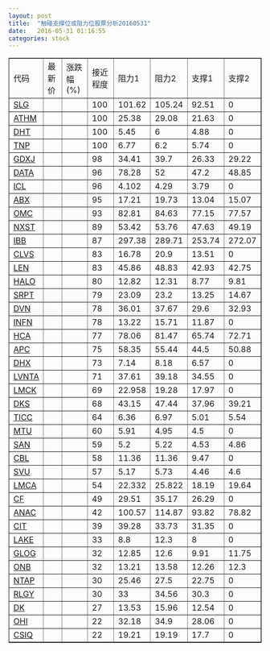 ```yaml
---
layout: post
title:  "触碰支撑位或阻力位股票分析20160531"
date:   2016-05-31 01:16:55
categories: stock
---
```

<script type="text/javascript">
var stockList = []
stockList.push('gb_slg');
stockList.push('gb_athm');
stockList.push('gb_dht');
stockList.push('gb_tnp');
stockList.push('gb_gdxj');
stockList.push('gb_data');
stockList.push('gb_icl');
stockList.push('gb_abx');
stockList.push('gb_omc');
stockList.push('gb_nxst');
stockList.push('gb_ibb');
stockList.push('gb_clvs');
stockList.push('gb_len');
stockList.push('gb_halo');
stockList.push('gb_srpt');
stockList.push('gb_dvn');
stockList.push('gb_infn');
stockList.push('gb_hca');
stockList.push('gb_apc');
stockList.push('gb_dhx');
stockList.push('gb_lvnta');
stockList.push('gb_lmck');
stockList.push('gb_dks');
stockList.push('gb_ticc');
stockList.push('gb_mtu');
stockList.push('gb_san');
stockList.push('gb_cbl');
stockList.push('gb_svu');
stockList.push('gb_lmca');
stockList.push('gb_cf');
stockList.push('gb_anac');
stockList.push('gb_cit');
stockList.push('gb_lake');
stockList.push('gb_glog');
stockList.push('gb_onb');
stockList.push('gb_ntap');
stockList.push('gb_rlgy');
stockList.push('gb_dk');
stockList.push('gb_ohi');
stockList.push('gb_csiq');
</script>
<table border="1">
 <tr>
 <td>代码</td>
 <td>最新价</td>
 <td>涨跌幅(%)</td>
 <td>接近程度</td>
 <td>阻力1</td>
 <td>阻力2</td>
 <td>支撑1</td>
 <td>支撑2</td>
</tr>
  <tr id="slg" class="red">
  <td><a href="http://stock.finance.sina.com.cn/usstock/quotes/SLG.html" target="_blank">SLG</a></td><td></td><td></td><td>100</td><td>101.62</td><td>105.24</td><td>92.51</td><td>0</td></tr>
  <tr id="athm" class="red">
  <td><a href="http://stock.finance.sina.com.cn/usstock/quotes/ATHM.html" target="_blank">ATHM</a></td><td></td><td></td><td>100</td><td>25.38</td><td>29.08</td><td>21.63</td><td>0</td></tr>
  <tr id="dht" class="red">
  <td><a href="http://stock.finance.sina.com.cn/usstock/quotes/DHT.html" target="_blank">DHT</a></td><td></td><td></td><td>100</td><td>5.45</td><td>6</td><td>4.88</td><td>0</td></tr>
  <tr id="tnp" class="red">
  <td><a href="http://stock.finance.sina.com.cn/usstock/quotes/TNP.html" target="_blank">TNP</a></td><td></td><td></td><td>100</td><td>6.77</td><td>6.2</td><td>5.74</td><td>0</td></tr>
  <tr id="gdxj" class="red">
  <td><a href="http://stock.finance.sina.com.cn/usstock/quotes/GDXJ.html" target="_blank">GDXJ</a></td><td></td><td></td><td>98</td><td>34.41</td><td>39.7</td><td>26.33</td><td>29.22</td></tr>
  <tr id="data" class="green">
  <td><a href="http://stock.finance.sina.com.cn/usstock/quotes/DATA.html" target="_blank">DATA</a></td><td></td><td></td><td>96</td><td>78.28</td><td>52</td><td>47.2</td><td>48.85</td></tr>
  <tr id="icl" class="red">
  <td><a href="http://stock.finance.sina.com.cn/usstock/quotes/ICL.html" target="_blank">ICL</a></td><td></td><td></td><td>96</td><td>4.102</td><td>4.29</td><td>3.79</td><td>0</td></tr>
  <tr id="abx" class="red">
  <td><a href="http://stock.finance.sina.com.cn/usstock/quotes/ABX.html" target="_blank">ABX</a></td><td></td><td></td><td>95</td><td>17.21</td><td>19.73</td><td>13.04</td><td>15.07</td></tr>
  <tr id="omc" class="red">
  <td><a href="http://stock.finance.sina.com.cn/usstock/quotes/OMC.html" target="_blank">OMC</a></td><td></td><td></td><td>93</td><td>82.81</td><td>84.63</td><td>77.15</td><td>77.57</td></tr>
  <tr id="nxst" class="red">
  <td><a href="http://stock.finance.sina.com.cn/usstock/quotes/NXST.html" target="_blank">NXST</a></td><td></td><td></td><td>89</td><td>53.42</td><td>53.76</td><td>47.63</td><td>49.19</td></tr>
  <tr id="ibb" class="green">
  <td><a href="http://stock.finance.sina.com.cn/usstock/quotes/IBB.html" target="_blank">IBB</a></td><td></td><td></td><td>87</td><td>297.38</td><td>289.71</td><td>253.74</td><td>272.07</td></tr>
  <tr id="clvs" class="red">
  <td><a href="http://stock.finance.sina.com.cn/usstock/quotes/CLVS.html" target="_blank">CLVS</a></td><td></td><td></td><td>83</td><td>16.78</td><td>20.9</td><td>13.51</td><td>0</td></tr>
  <tr id="len" class="red">
  <td><a href="http://stock.finance.sina.com.cn/usstock/quotes/LEN.html" target="_blank">LEN</a></td><td></td><td></td><td>83</td><td>45.86</td><td>48.83</td><td>42.93</td><td>42.75</td></tr>
  <tr id="halo" class="green">
  <td><a href="http://stock.finance.sina.com.cn/usstock/quotes/HALO.html" target="_blank">HALO</a></td><td></td><td></td><td>80</td><td>12.82</td><td>12.31</td><td>8.77</td><td>9.81</td></tr>
  <tr id="srpt" class="red">
  <td><a href="http://stock.finance.sina.com.cn/usstock/quotes/SRPT.html" target="_blank">SRPT</a></td><td></td><td></td><td>79</td><td>23.09</td><td>23.2</td><td>13.25</td><td>14.67</td></tr>
  <tr id="dvn" class="red">
  <td><a href="http://stock.finance.sina.com.cn/usstock/quotes/DVN.html" target="_blank">DVN</a></td><td></td><td></td><td>78</td><td>36.01</td><td>37.67</td><td>29.6</td><td>32.93</td></tr>
  <tr id="infn" class="red">
  <td><a href="http://stock.finance.sina.com.cn/usstock/quotes/INFN.html" target="_blank">INFN</a></td><td></td><td></td><td>78</td><td>13.22</td><td>15.71</td><td>11.87</td><td>0</td></tr>
  <tr id="hca" class="red">
  <td><a href="http://stock.finance.sina.com.cn/usstock/quotes/HCA.html" target="_blank">HCA</a></td><td></td><td></td><td>77</td><td>78.06</td><td>81.47</td><td>65.74</td><td>72.71</td></tr>
  <tr id="apc" class="green">
  <td><a href="http://stock.finance.sina.com.cn/usstock/quotes/APC.html" target="_blank">APC</a></td><td></td><td></td><td>75</td><td>58.35</td><td>55.44</td><td>44.5</td><td>50.88</td></tr>
  <tr id="dhx" class="red">
  <td><a href="http://stock.finance.sina.com.cn/usstock/quotes/DHX.html" target="_blank">DHX</a></td><td></td><td></td><td>73</td><td>7.14</td><td>8.18</td><td>6.57</td><td>0</td></tr>
  <tr id="lvnta" class="red">
  <td><a href="http://stock.finance.sina.com.cn/usstock/quotes/LVNTA.html" target="_blank">LVNTA</a></td><td></td><td></td><td>71</td><td>37.61</td><td>39.18</td><td>34.55</td><td>0</td></tr>
  <tr id="lmck" class="red">
  <td><a href="http://stock.finance.sina.com.cn/usstock/quotes/LMCK.html" target="_blank">LMCK</a></td><td></td><td></td><td>69</td><td>22.958</td><td>19.28</td><td>17.97</td><td>0</td></tr>
  <tr id="dks" class="red">
  <td><a href="http://stock.finance.sina.com.cn/usstock/quotes/DKS.html" target="_blank">DKS</a></td><td></td><td></td><td>68</td><td>43.15</td><td>47.44</td><td>37.96</td><td>39.21</td></tr>
  <tr id="ticc" class="green">
  <td><a href="http://stock.finance.sina.com.cn/usstock/quotes/TICC.html" target="_blank">TICC</a></td><td></td><td></td><td>64</td><td>6.36</td><td>6.97</td><td>5.01</td><td>5.54</td></tr>
  <tr id="mtu" class="red">
  <td><a href="http://stock.finance.sina.com.cn/usstock/quotes/MTU.html" target="_blank">MTU</a></td><td></td><td></td><td>60</td><td>5.91</td><td>4.95</td><td>4.5</td><td>0</td></tr>
  <tr id="san" class="green">
  <td><a href="http://stock.finance.sina.com.cn/usstock/quotes/SAN.html" target="_blank">SAN</a></td><td></td><td></td><td>59</td><td>5.2</td><td>5.22</td><td>4.53</td><td>4.86</td></tr>
  <tr id="cbl" class="green">
  <td><a href="http://stock.finance.sina.com.cn/usstock/quotes/CBL.html" target="_blank">CBL</a></td><td></td><td></td><td>58</td><td>11.36</td><td>11.36</td><td>9.47</td><td>0</td></tr>
  <tr id="svu" class="green">
  <td><a href="http://stock.finance.sina.com.cn/usstock/quotes/SVU.html" target="_blank">SVU</a></td><td></td><td></td><td>57</td><td>5.17</td><td>5.73</td><td>4.46</td><td>4.6</td></tr>
  <tr id="lmca" class="green">
  <td><a href="http://stock.finance.sina.com.cn/usstock/quotes/LMCA.html" target="_blank">LMCA</a></td><td></td><td></td><td>54</td><td>22.332</td><td>25.822</td><td>18.19</td><td>19.64</td></tr>
  <tr id="cf" class="red">
  <td><a href="http://stock.finance.sina.com.cn/usstock/quotes/CF.html" target="_blank">CF</a></td><td></td><td></td><td>49</td><td>29.51</td><td>35.17</td><td>26.29</td><td>0</td></tr>
  <tr id="anac" class="red">
  <td><a href="http://stock.finance.sina.com.cn/usstock/quotes/ANAC.html" target="_blank">ANAC</a></td><td></td><td></td><td>42</td><td>100.57</td><td>114.87</td><td>93.82</td><td>78.82</td></tr>
  <tr id="cit" class="green">
  <td><a href="http://stock.finance.sina.com.cn/usstock/quotes/CIT.html" target="_blank">CIT</a></td><td></td><td></td><td>39</td><td>39.28</td><td>33.73</td><td>31.35</td><td>0</td></tr>
  <tr id="lake" class="red">
  <td><a href="http://stock.finance.sina.com.cn/usstock/quotes/LAKE.html" target="_blank">LAKE</a></td><td></td><td></td><td>33</td><td>8.8</td><td>12.3</td><td>8</td><td>0</td></tr>
  <tr id="glog" class="green">
  <td><a href="http://stock.finance.sina.com.cn/usstock/quotes/GLOG.html" target="_blank">GLOG</a></td><td></td><td></td><td>32</td><td>12.85</td><td>12.6</td><td>9.91</td><td>11.75</td></tr>
  <tr id="onb" class="red">
  <td><a href="http://stock.finance.sina.com.cn/usstock/quotes/ONB.html" target="_blank">ONB</a></td><td></td><td></td><td>32</td><td>13.21</td><td>13.58</td><td>12.26</td><td>12.3</td></tr>
  <tr id="ntap" class="red">
  <td><a href="http://stock.finance.sina.com.cn/usstock/quotes/NTAP.html" target="_blank">NTAP</a></td><td></td><td></td><td>30</td><td>25.46</td><td>27.5</td><td>22.75</td><td>0</td></tr>
  <tr id="rlgy" class="red">
  <td><a href="http://stock.finance.sina.com.cn/usstock/quotes/RLGY.html" target="_blank">RLGY</a></td><td></td><td></td><td>30</td><td>33</td><td>34.56</td><td>30.3</td><td>0</td></tr>
  <tr id="dk" class="red">
  <td><a href="http://stock.finance.sina.com.cn/usstock/quotes/DK.html" target="_blank">DK</a></td><td></td><td></td><td>27</td><td>13.53</td><td>15.96</td><td>12.54</td><td>0</td></tr>
  <tr id="ohi" class="red">
  <td><a href="http://stock.finance.sina.com.cn/usstock/quotes/OHI.html" target="_blank">OHI</a></td><td></td><td></td><td>22</td><td>32.18</td><td>34.9</td><td>28.06</td><td>0</td></tr>
  <tr id="csiq" class="red">
  <td><a href="http://stock.finance.sina.com.cn/usstock/quotes/CSIQ.html" target="_blank">CSIQ</a></td><td></td><td></td><td>22</td><td>19.21</td><td>19.19</td><td>17.7</td><td>0</td></tr>
</table>

